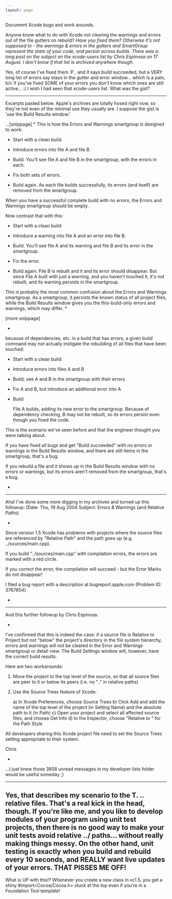 ```yaml
---
layout: page
---
```


Document Xcode bugs and work arounds.

Anyone know what to do with Xcode not clearing the warnings and errors out of the file gutters on rebuild? *Have you fixed them? Otherwise it's not supposed to - the warnings & errors in the gutters and SmartGroup represent the state of your code, and persist across builds. There was a long post on the subject on the xcode-users list by Chris Espinosa on 17 August. I don't know if that list is archived anywhere though.*

Yes, of course I've fixed them :P , and it says build succeeded, but a VERY long list of errors say stays in the gutter and error window... which is a pain, b/c if you've fixed SOME of your errors you don't know which ones are still active... :( I wish I had seen that xcode-users list.  What was the gist?

----

Excerpts pasted below. Apple's archives are totally hosed right now, so they're not even of the minimal use they usually are. I suppose the gist is 'use the Build Results window.'

...[snippage]
*
This is how the Errors and Warnings smartgroup is designed to work:

- Start with a clean build.

- Introduce errors into file A and file B.

- Build.
    You'll see file A and file B in the smartgroup, with the errors in 
each.

- Fix both sets of errors.

- Build again.
    As each file builds successfully, its errors (and itself) are 
removed from the smartgroup.

When you have a successful complete build with no errors, the Errors 
and Warnings smartgroup should be empty.

Now contrast that with this:

- Start with a clean build

- Introduce a warning into file A and an error into file B.

- Build.
   You'll see file A and its warning and file B and its error in the 
smartgroup.

- Fix the error.

- Build again.
   File B is rebuilt and it and its error should disappear.  But since 
File A built with just a warning, and you haven't touched it, it's not 
rebuilt, and its warning persists in the smartgroup.

This is probably the most common confusion about the Errors and 
Warnings smartgroup.  As a smartgroup, it persists the known status of 
all project files, while the Build Results window gives you the 
this-build-only errors and warnings, which may differ.
*

[more snippage]

*

because of dependencies, etc. in a 
build that has errors, a given build command may not actually instigate 
the rebuilding of all files that have been touched:

- Start with a clean build

- Introduce errors into files A and B

- Build; see A and B in the smartgroup with their errors

- Fix A and B, but introduce an additional error into A

- Build

   File A builds, adding its new error to the smartgroup.  Because of 
dependency checking, B may not be rebuilt, so its errors persist even 
though you fixed the code.

This is the scenario we've seen before and that the engineer thought 
you were talking about.

If you have fixed all bugs and get "Build succeeded" with no errors or 
warnings in the Build Results window, and there are still items in the 
smartgroup, that's a bug.

If you rebuild a file and it shows up in the Build Results window with 
no errors or warnings, but its errors aren't removed from the 
smartgroup, that's a bug.

*

----

Aha! I've done some more digging in my archives and turned up this followup: (Date: Thu, 19 Aug 2004 Subject: Errors & Warnings (and Relative Paths)

*

Since version 1.5 Xcode has problems with projects where the source 
files are referenced by "Relative Path" and the path goes up (e.g. 
../sources/main.cpp).

If you build "../sources/main.cpp" with compilation errors, the errors 
are marked with a red circle.

If you correct the error, the compilation will succeed - but the Error 
Marks do not disappear!


I filed a bug report with a description at bugreport.apple.com (Problem 
ID:  3767854)

*

----

And this further followup by Chris Espinosa:

*

I've confirmed that this is indeed the case: if a source file is 
Relative to Project but not "below" the project's directory in the file 
system hierarchy, errors and warnings will not be cleared in the Error 
and Warnings smartgroup or detail view.  The Build Settings window 
will, however, have the correct build results.

Here are two workarounds:

1) Move the project to the top level of the source, so that all source 
files are peer to it or below its peers (i.e. no ".." in relative 
paths)
2) Use the Source Trees feature of Xcode:

   a) In Xcode Preferences, choose Source Trees
   b) Click Add and add the name of the top level of the project (in 
Setting Name) and the absolute path to it (in Path)
   c) Open your project and select all affected source files, and choose 
Get Info
   d) In the Inspector, choose "Relative to <your Source Tree Setting 
Name>" for the Path Style

All developers sharing this Xcode project file need to set the Source 
Trees setting appropriate to their system.

Chris

*

...I just knew those 3858 unread messages in my developer lists folder would be useful someday ;)

----
Yes, that describes my scenario to the T. .. relative files.  That's a real kick in the head, though.  If you're like me, and you like to develop modules of your program using unit test projects, then there is no good way to make your unit tests avoid relative ../ paths... without really making things messy.  On the other hand, unit testing is exactly when you build and rebuild every 10 seconds, and REALLY want live updates of your errors.  THAT PISSES ME OFF!
----
What is UP with this!?  Whenever you create a new class in xc1.5, you get a shiny #import<Cocoa/Cocoa.h> stuck at the top even if you're in a Foundation Tool template!
